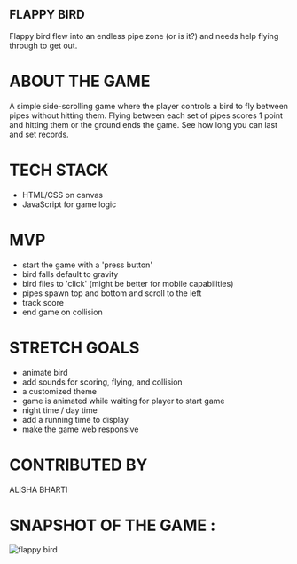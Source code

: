 ## FLAPPY BIRD
Flappy bird flew into an endless pipe zone (or is it?) and needs help flying through to get out.  

# ABOUT THE GAME
A simple side-scrolling game where the player controls a bird to fly between pipes without hitting them.  Flying between each set of pipes scores 1 point and hitting them or the ground ends the game.  See how long you can last and set records.  


# TECH STACK
 * HTML/CSS on canvas
 * JavaScript for game logic


# MVP
 * start the game with a 'press button'
 * bird falls default to gravity
 * bird flies to 'click' (might be better for mobile capabilities)
 * pipes spawn top and bottom and scroll to the left 
 * track score
 * end game on collision

# STRETCH GOALS
 * animate bird
 * add sounds for scoring, flying, and collision
 * a customized theme
 * game is animated while waiting for player to start game
 * night time / day time
 * add a running time to display
 * make the game web responsive

# CONTRIBUTED BY 
ALISHA BHARTI

# SNAPSHOT OF THE GAME :
![flappy bird](https://user-images.githubusercontent.com/84632701/215063149-2af5a38c-eb03-4c50-b690-f4c40b6b64e2.png)




